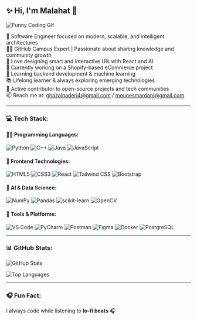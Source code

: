 ## ✨ Hi, I'm Malahat 👋

![Funny Coding Gif](https://media.giphy.com/media/LmNwrBhejkK9EFP504/giphy.gif)

🚀 Software Engineer focused on modern, scalable, and intelligent architectures  
👩‍💻 GitHub Campus Expert | Passionate about sharing knowledge and community growth  
🧠 Love designing smart and interactive UIs with React and AI  
🔭 Currently working on a Shopify-based eCommerce project  
🌱 Learning backend development & machine learning  
📚 Lifelong learner & always exploring emerging technologies  
🤝 Active contributor to open-source projects and tech communities  
📫 Reach me at: ghazalnaderi4@gmail.com / mounesmardani@gmail.com

---

### 💻 Tech Stack:

#### 👩‍💻 Programming Languages:
![Python](https://img.shields.io/badge/-Python-3776AB?style=flat&logo=python&logoColor=white)
![C++](https://img.shields.io/badge/-C++-00599C?style=flat&logo=c%2b%2b&logoColor=white)
![Java](https://img.shields.io/badge/-Java-007396?style=flat&logo=java&logoColor=white)
![JavaScript](https://img.shields.io/badge/-JavaScript-F7DF1E?style=flat&logo=javascript&logoColor=black)

#### 🎨 Frontend Technologies:
![HTML5](https://img.shields.io/badge/-HTML5-E34F26?style=flat&logo=html5&logoColor=white)
![CSS3](https://img.shields.io/badge/-CSS3-1572B6?style=flat&logo=css3&logoColor=white)
![React](https://img.shields.io/badge/-React-61DAFB?style=flat&logo=react&logoColor=black)
![Tailwind CSS](https://img.shields.io/badge/-Tailwind_CSS-38B2AC?style=flat&logo=tailwind-css&logoColor=white)
![Bootstrap](https://img.shields.io/badge/-Bootstrap-7952B3?style=flat&logo=bootstrap&logoColor=white)

#### 🤖 AI & Data Science:
![NumPy](https://img.shields.io/badge/-NumPy-013243?style=flat&logo=numpy&logoColor=white)
![Pandas](https://img.shields.io/badge/-Pandas-150458?style=flat&logo=pandas&logoColor=white)
![scikit-learn](https://img.shields.io/badge/-Scikit_Learn-F7931E?style=flat&logo=scikit-learn&logoColor=white)
![OpenCV](https://img.shields.io/badge/-OpenCV-5C3EE8?style=flat&logo=opencv&logoColor=white)

#### 🧰 Tools & Platforms:
![VS Code](https://img.shields.io/badge/-VS_Code-007ACC?style=flat&logo=visual-studio-code&logoColor=white)
![PyCharm](https://img.shields.io/badge/-PyCharm-000000?style=flat&logo=pycharm&logoColor=white)
![Postman](https://img.shields.io/badge/-Postman-FF6C37?style=flat&logo=postman&logoColor=white)
![Figma](https://img.shields.io/badge/-Figma-F24E1E?style=flat&logo=figma&logoColor=white)
![Docker](https://img.shields.io/badge/-Docker-2496ED?style=flat&logo=docker&logoColor=white)
![PostgreSQL](https://img.shields.io/badge/-PostgreSQL-4169E1?style=flat&logo=postgresql&logoColor=white)

---

### 📊 GitHub Stats:

![GitHub Stats](https://github-readme-stats.vercel.app/api?username=malahatmardani&show_icons=true&theme=radical)

![Top Languages](https://github-readme-stats.vercel.app/api/top-langs/?username=malahatmardani&layout=compact&theme=radical)

---

### 🎧 Fun Fact:
I always code while listening to **lo-fi beats** 🎧  
